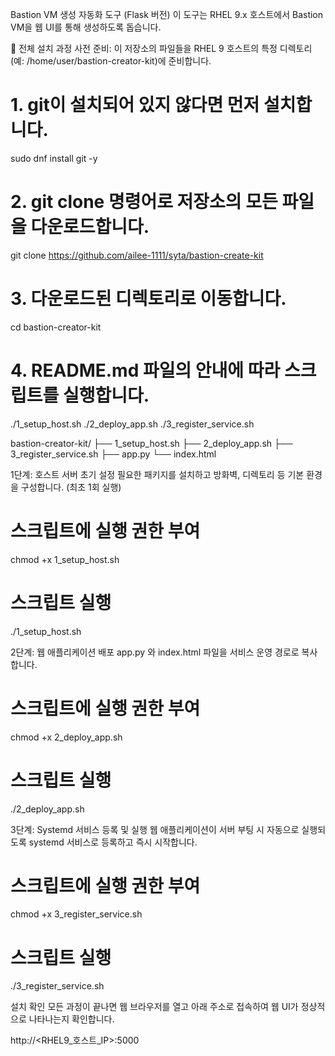 Bastion VM 생성 자동화 도구 (Flask 버전)
이 도구는 RHEL 9.x 호스트에서 Bastion VM을 웹 UI를 통해 생성하도록 돕습니다.








🚀 전체 설치 과정
사전 준비:
이 저장소의 파일들을 RHEL 9 호스트의 특정 디렉토리(예: /home/user/bastion-creator-kit)에 준비합니다.

# 1. git이 설치되어 있지 않다면 먼저 설치합니다.
sudo dnf install git -y

# 2. git clone 명령어로 저장소의 모든 파일을 다운로드합니다.
git clone https://github.com/ailee-1111/syta/bastion-create-kit

# 3. 다운로드된 디렉토리로 이동합니다.
cd bastion-creator-kit

# 4. README.md 파일의 안내에 따라 스크립트를 실행합니다.
./1_setup_host.sh
./2_deploy_app.sh
./3_register_service.sh




bastion-creator-kit/
├── 1_setup_host.sh
├── 2_deploy_app.sh
├── 3_register_service.sh
├── app.py
└── index.html


1단계: 호스트 서버 초기 설정
필요한 패키지를 설치하고 방화벽, 디렉토리 등 기본 환경을 구성합니다. (최초 1회 실행)

# 스크립트에 실행 권한 부여
chmod +x 1_setup_host.sh

# 스크립트 실행
./1_setup_host.sh

2단계: 웹 애플리케이션 배포
app.py 와 index.html 파일을 서비스 운영 경로로 복사합니다.

# 스크립트에 실행 권한 부여
chmod +x 2_deploy_app.sh

# 스크립트 실행
./2_deploy_app.sh

3단계: Systemd 서비스 등록 및 실행
웹 애플리케이션이 서버 부팅 시 자동으로 실행되도록 systemd 서비스로 등록하고 즉시 시작합니다.

# 스크립트에 실행 권한 부여
chmod +x 3_register_service.sh

# 스크립트 실행
./3_register_service.sh

설치 확인
모든 과정이 끝나면 웹 브라우저를 열고 아래 주소로 접속하여 웹 UI가 정상적으로 나타나는지 확인합니다.

http://<RHEL9_호스트_IP>:5000
